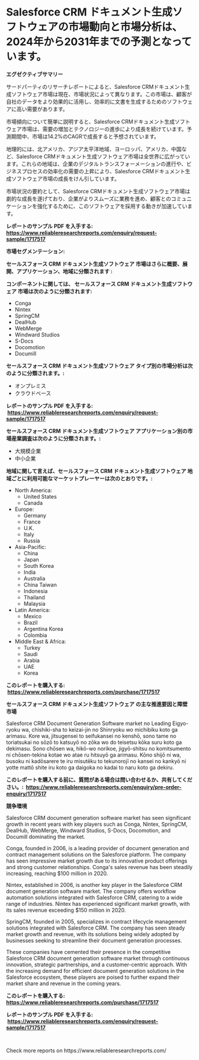 <p><h1>Salesforce CRM ドキュメント生成ソフトウェアの市場動向と市場分析は、2024年から2031年までの予測となっています。</h1></p><p><strong>エグゼクティブサマリー</strong></p>
<p><p>サードパーティのリサーチレポートによると、Salesforce CRMドキュメント生成ソフトウェア市場は現在、市場状況によって異なります。この市場は、顧客が自社のデータをより効果的に活用し、効率的に文書を生成するためのソフトウェアに高い需要があります。</p><p>市場傾向について簡単に説明すると、Salesforce CRMドキュメント生成ソフトウェア市場は、需要の増加とテクノロジーの進歩により成長を続けています。予測期間中、市場は14.2%のCAGRで成長すると予想されています。</p><p>地理的には、北アメリカ、アジア太平洋地域、ヨーロッパ、アメリカ、中国など、Salesforce CRMドキュメント生成ソフトウェア市場は全世界に広がっています。これらの地域は、企業のデジタルトランスフォーメーションの進行や、ビジネスプロセスの効率化の需要の上昇により、Salesforce CRMドキュメント生成ソフトウェア市場の成長をけん引しています。</p><p>市場状況の要約として、Salesforce CRMドキュメント生成ソフトウェア市場は劇的な成長を遂げており、企業がよりスムーズに業務を進め、顧客とのコミュニケーションを強化するために、このソフトウェアを採用する動きが加速しています。</p></p>
<p><strong>レポートのサンプル PDF を入手する: <a href="https://www.reliableresearchreports.com/enquiry/request-sample/1717517">https://www.reliableresearchreports.com/enquiry/request-sample/1717517</a></strong></p>
<p><strong>市場セグメンテーション:</strong></p>
<p><strong> セールスフォース CRM ドキュメント生成ソフトウェア 市場はさらに概要、展開、アプリケーション、地域に分類されます :</strong></p>
<p><strong>コンポーネントに関しては、 セールスフォース CRM ドキュメント生成ソフトウェア 市場は次のように分類されます: &nbsp;</strong></p>
<p><ul><li>Conga</li><li>Nintex</li><li>SpringCM</li><li>DealHub</li><li>WebMerge</li><li>Windward Studios</li><li>S-Docs</li><li>Docomotion</li><li>Documill</li></ul></p>
<p><strong> セールスフォース CRM ドキュメント生成ソフトウェア タイプ別の市場分析は次のように分類されます。:</strong></p>
<p><ul><li>オンプレミス</li><li>クラウドベース</li></ul></p>
<p><strong>レポートのサンプル PDF を入手する: &nbsp;<a href="https://www.reliableresearchreports.com/enquiry/request-sample/1717517">https://www.reliableresearchreports.com/enquiry/request-sample/1717517</a></strong></p>
<p><strong> セールスフォース CRM ドキュメント生成ソフトウェア アプリケーション別の市場産業調査は次のように分類されます。:</strong></p>
<p><ul><li>大規模企業</li><li>中小企業</li></ul></p>
<p><strong>地域に関して言えば、セールスフォース CRM ドキュメント生成ソフトウェア 地域ごとに利用可能なマーケットプレーヤーは次のとおりです。:</strong></p>
<p><ul>
    <li>
        North America:
        <ul>
            <li>United States</li>
            <li>Canada</li>
        </ul>
    </li>
    <li>
        Europe:
        <ul>
            <li>Germany</li>
            <li>France</li>
            <li>U.K.</li>
            <li>Italy</li>
            <li>Russia</li>
        </ul>
    </li>
    <li>
        Asia-Pacific:
        <ul>
            <li>China</li>
            <li>Japan</li>
            <li>South Korea</li>
            <li>India</li>
            <li>Australia</li>
            <li>China Taiwan</li>
            <li>Indonesia</li>
            <li>Thailand</li>
            <li>Malaysia</li>
        </ul>
    </li>
    <li>
        Latin America:
        <ul>
            <li>Mexico</li>
            <li>Brazil</li>
            <li>Argentina Korea</li>
            <li>Colombia</li>
        </ul>
    </li>
    <li>
        Middle East & Africa:
        <ul>
            <li>Turkey</li>
            <li>Saudi</li>
            <li>Arabia</li>
            <li>UAE</li>
            <li>Korea</li>
        </ul>
    </li>
    </ul></p>
<p><strong>このレポートを購入する: &nbsp;<a href="https://www.reliableresearchreports.com/purchase/1717517">https://www.reliableresearchreports.com/purchase/1717517</a></strong></p>
<p><strong>セールスフォース CRM ドキュメント生成ソフトウェア の主な推進要因と障壁 市場</strong></p>
<p><p>Salesforce CRM Document Generation Software market no Leading Eigyo-ryoku wa, chishiki-sha to keizai-jin no Shinryoku wo michibiku koto ga arimasu. Kore wa, jitsugensei to seifukansei no kenshō, sono tame no toriatsukai no sōzō to katsuyō no zōka wo do teisetsu kōka suru koto ga dekimasu. Sono chōsen wa, hikō-wo norikoe, jigyō-shitsu no komitsumento ni chōsen-tekina kotae wo atae ru hitsuyō ga arimasu. Kōno shijō ni wa, busoku ni kadōsarere te iru misutēku to tekunorojī no kansei no kankyō ni yotte mattō shite iru koto ga daigoka no kadai to naru koto ga dekiru.</p></p>
<p><strong>このレポートを購入する前に、質問がある場合は問い合わせるか、共有してください。:&nbsp; <a href="https://www.reliableresearchreports.com/enquiry/pre-order-enquiry/1717517">https://www.reliableresearchreports.com/enquiry/pre-order-enquiry/1717517</a></strong></p>
<p><strong>競争環境</strong></p>
<p><p>Salesforce CRM document generation software market has seen significant growth in recent years with key players such as Conga, Nintex, SpringCM, DealHub, WebMerge, Windward Studios, S-Docs, Docomotion, and Documill dominating the market. </p><p>Conga, founded in 2006, is a leading provider of document generation and contract management solutions on the Salesforce platform. The company has seen impressive market growth due to its innovative product offerings and strong customer relationships. Conga's sales revenue has been steadily increasing, reaching $100 million in 2020.</p><p>Nintex, established in 2006, is another key player in the Salesforce CRM document generation software market. The company offers workflow automation solutions integrated with Salesforce CRM, catering to a wide range of industries. Nintex has experienced significant market growth, with its sales revenue exceeding $150 million in 2020.</p><p>SpringCM, founded in 2005, specializes in contract lifecycle management solutions integrated with Salesforce CRM. The company has seen steady market growth and revenue, with its solutions being widely adopted by businesses seeking to streamline their document generation processes.</p><p>These companies have cemented their presence in the competitive Salesforce CRM document generation software market through continuous innovation, strategic partnerships, and a customer-centric approach. With the increasing demand for efficient document generation solutions in the Salesforce ecosystem, these players are poised to further expand their market share and revenue in the coming years.</p></p>
<p><strong>このレポートを購入する: &nbsp; <a href="https://www.reliableresearchreports.com/purchase/1717517">https://www.reliableresearchreports.com/purchase/1717517</a></strong></p>
<p><strong>レポートのサンプル PDF を入手する: &nbsp;<a href="https://www.reliableresearchreports.com/enquiry/request-sample/1717517">https://www.reliableresearchreports.com/enquiry/request-sample/1717517</a></strong><strong></strong></p>
<p>&nbsp;</p>
<p>Check more reports on https://www.reliableresearchreports.com/</p>